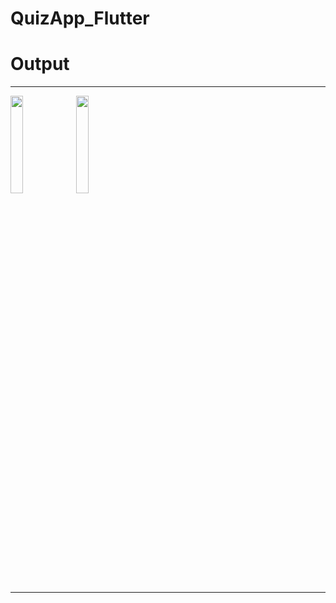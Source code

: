 # QuizApp_Flutter
<h1 [align]="center">Output</h1><hr>
    <img src="quizzapp/Screenshots/1.png" [align]="center" width="20%"/>
    <img src="quizzapp/Screenshots/2.png" [align]="center" width="20%"/><hr>
